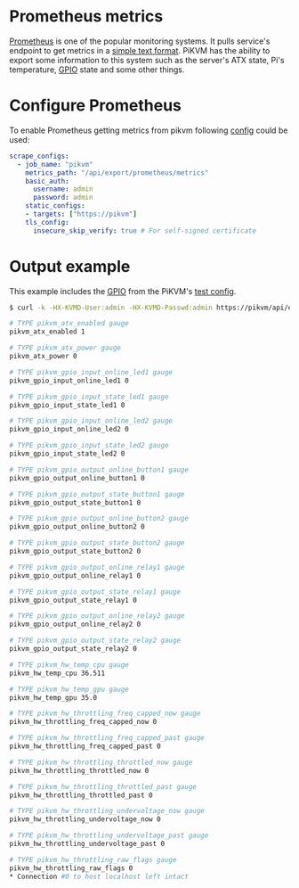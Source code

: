# Prometheus metrics
[Prometheus](https://prometheus.io) is one of the popular monitoring systems.
It pulls service's endpoint to get metrics in a [simple text format](https://prometheus.io/docs/instrumenting/exposition_formats).
PiKVM has the ability to export some information to this system such as the server's ATX state, Pi's temperature, [GPIO](gpio.md) state and some other things.

# Configure Prometheus
To enable Prometheus getting metrics from pikvm following [config](https://prometheus.io/docs/prometheus/latest/configuration/configuration) could be used:
```yaml
scrape_configs:
  - job_name: "pikvm"
    metrics_path: "/api/export/prometheus/metrics"
    basic_auth:
      username: admin
      password: admin
    static_configs:
    - targets: ["https://pikvm"]
    tls_config:
      insecure_skip_verify: true # For self-signed certificate
```

# Output example
This example includes the [GPIO](gpio.md) from the PiKVM's [test config](https://github.com/pikvm/kvmd/blob/905bcf555f00d191654982cca80e294363efecc1/testenv/v2-hdmi-rpi4.override.yaml#L40).
```bash
$ curl -k -HX-KVMD-User:admin -HX-KVMD-Passwd:admin https://pikvm/api/export/prometheus/metrics

# TYPE pikvm_atx_enabled gauge
pikvm_atx_enabled 1

# TYPE pikvm_atx_power gauge
pikvm_atx_power 0

# TYPE pikvm_gpio_input_online_led1 gauge
pikvm_gpio_input_online_led1 0

# TYPE pikvm_gpio_input_state_led1 gauge
pikvm_gpio_input_state_led1 0

# TYPE pikvm_gpio_input_online_led2 gauge
pikvm_gpio_input_online_led2 0

# TYPE pikvm_gpio_input_state_led2 gauge
pikvm_gpio_input_state_led2 0

# TYPE pikvm_gpio_output_online_button1 gauge
pikvm_gpio_output_online_button1 0

# TYPE pikvm_gpio_output_state_button1 gauge
pikvm_gpio_output_state_button1 0

# TYPE pikvm_gpio_output_online_button2 gauge
pikvm_gpio_output_online_button2 0

# TYPE pikvm_gpio_output_state_button2 gauge
pikvm_gpio_output_state_button2 0

# TYPE pikvm_gpio_output_online_relay1 gauge
pikvm_gpio_output_online_relay1 0

# TYPE pikvm_gpio_output_state_relay1 gauge
pikvm_gpio_output_state_relay1 0

# TYPE pikvm_gpio_output_online_relay2 gauge
pikvm_gpio_output_online_relay2 0

# TYPE pikvm_gpio_output_state_relay2 gauge
pikvm_gpio_output_state_relay2 0

# TYPE pikvm_hw_temp_cpu gauge
pikvm_hw_temp_cpu 36.511

# TYPE pikvm_hw_temp_gpu gauge
pikvm_hw_temp_gpu 35.0

# TYPE pikvm_hw_throttling_freq_capped_now gauge
pikvm_hw_throttling_freq_capped_now 0

# TYPE pikvm_hw_throttling_freq_capped_past gauge
pikvm_hw_throttling_freq_capped_past 0

# TYPE pikvm_hw_throttling_throttled_now gauge
pikvm_hw_throttling_throttled_now 0

# TYPE pikvm_hw_throttling_throttled_past gauge
pikvm_hw_throttling_throttled_past 0

# TYPE pikvm_hw_throttling_undervoltage_now gauge
pikvm_hw_throttling_undervoltage_now 0

# TYPE pikvm_hw_throttling_undervoltage_past gauge
pikvm_hw_throttling_undervoltage_past 0

# TYPE pikvm_hw_throttling_raw_flags gauge
pikvm_hw_throttling_raw_flags 0
* Connection #0 to host localhost left intact
```
